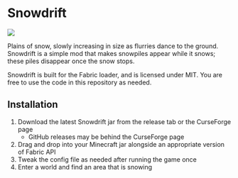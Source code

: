 # Snowdrift

![](https://i.imgur.com/Ok4L183.png)

Plains of snow, slowly increasing in size as flurries dance to the ground. Snowdrift is a simple mod that makes snowpiles appear while it snows; these piles disappear once the snow stops.

Snowdrift is built for the Fabric loader, and is licensed under MIT. You are free to use the code in this repository as needed.

## Installation

1. Download the latest Snowdrift jar from the release tab or the CurseForge page
    * GitHub releases may be behind the CurseForge page
2. Drag and drop into your Minecraft jar alongside an appropriate version of Fabric API
3. Tweak the config file as needed after running the game once
4. Enter a world and find an area that is snowing
